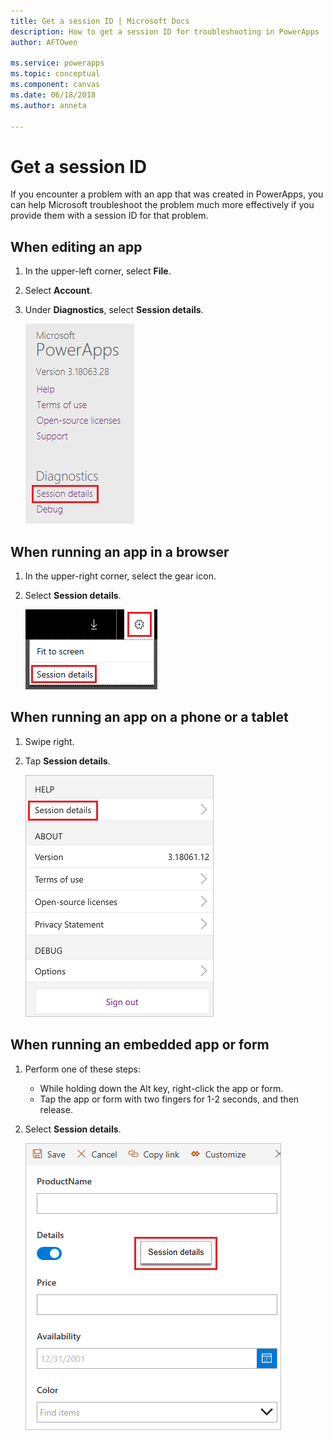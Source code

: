 ```yaml
---
title: Get a session ID | Microsoft Docs
description: How to get a session ID for troubleshooting in PowerApps
author: AFTOwen

ms.service: powerapps
ms.topic: conceptual
ms.component: canvas
ms.date: 06/18/2018
ms.author: anneta

---
```

# Get a session ID
If you encounter a problem with an app that was created in PowerApps, you can help Microsoft troubleshoot the problem much more effectively if you provide them with a session ID for that problem.

## When editing an app
1. In the upper-left corner, select **File**.

1. Select **Account**.

1. Under **Diagnostics**, select **Session details**.

     ![Get a session ID from PowerApps Studio](media/get-sessionid/studio.png)

## When running an app in a browser
1. In the upper-right corner, select the gear icon.

1. Select **Session details**.

     ![Get a session ID from a browser](media/get-sessionid/browser.png)

## When running an app on a phone or a tablet
1. Swipe right.

1. Tap **Session details**.

     ![Get a session ID from a browser](media/get-sessionid/mobile.png)

## When running an embedded app or form
1. Perform one of these steps:

    - While holding down the Alt key, right-click the app or form.
    - Tap the app or form with two fingers for 1-2 seconds, and then release.

1. Select **Session details**.

     ![Get a session ID from an embedded app](media/get-sessionid/embedded.png)
